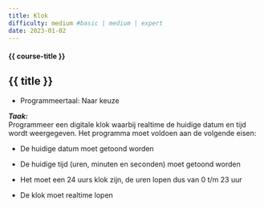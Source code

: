 ```yaml
---
title: Klok
difficulty: medium #basic | medium | expert
date: 2023-01-02
---
```


#### {{ course-title }}

## {{ title }}

* Programmeertaal: Naar keuze

***Taak:***  
Programmeer een digitale klok waarbij realtime de huidige datum en tijd
wordt weergegeven. Het programma moet voldoen aan de volgende eisen:

- De huidige datum moet getoond worden

- De huidige tijd (uren, minuten en seconden) moet getoond worden

- Het moet een 24 uurs klok zijn, de uren lopen dus van 0 t/m 23 uur

- De klok moet realtime lopen
